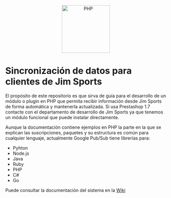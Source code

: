 
<div align="center">
    <a href="https://php.net">
        <img
            alt="PHP"
            src="https://www.php.net/images/logos/new-php-logo.svg"
            width="150">
    </a>
</div>

# Sincronización de datos para clientes de Jim Sports

El propósito de este repositorio es que sirva de guía para el desarrollo de un módulo o plugin en PHP que permita recibir información desde Jim Sports de forma automática y mantenerla actualizada. Si usa Prestashop 1.7 contacte con el departamento de desarrollo de Jim Sports ya que tenemos un módulo funcional que puede instalar directamente.

Aunque la documentación contiene ejemplos en PHP la parte en la que se explican las suscripciones, paquetes y su estructura es común para cualquier lenguaje, actualmente Google Pub/Sub tiene librerías para:

- Pyhton
- Node.js
- Java
- Ruby
- PHP
- C#
- Go

Puede consultar la documentación del sistema en la [Wiki](https://github.com/jimsports/js_b2b_php/wiki)
